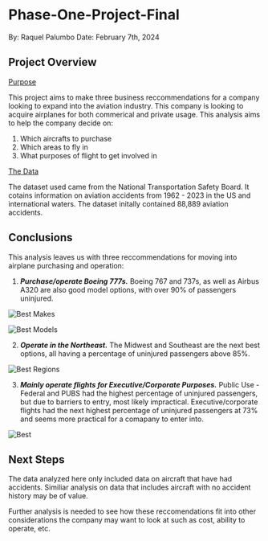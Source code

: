 # Phase-One-Project-Final
By: Raquel Palumbo
Date: February 7th, 2024

## Project Overview
<ins>Purpose</ins>

This project aims to make three business reccommendations for a company looking to expand into the aviation industry. This company is looking to acquire airplanes for both commerical and private usage. This analysis aims to help the company decide on:

1. Which aircrafts to purchase
2. Which areas to fly in
3. What purposes of flight to get involved in 

<ins>The Data</ins>

The dataset used came from the National Transportation Safety Board. It cotains information on aviation accidents from 1962 - 2023 in the US and international waters. 
The dataset initally contained 88,889 aviation accidents.


## Conclusions
This analysis leaves us with three reccommendations for moving into airplane purchasing and operation:

1. ***Purchase/operate Boeing 777s.*** Boeing 767 and 737s, as well as Airbus A320 are also good model options, with over 90% of passengers uninjured.

![Best Makes](Images/Passenger-Outcomes-(%)-vs-Airplane-Makes.png)
   
![Best Models](Images/Passenger-Outcomes-(%)-v-Airplane-Models.png)

2. ***Operate in the Northeast.*** The Midwest and Southeast are the next best options, all having a percentage of uninjured passengers above 85%.

![Best Regions](Images/Passenger-Outcomes-(%)-v-Region.png)

3. ***Mainly operate flights for Executive/Corporate Purposes.*** Public Use - Federal and PUBS had the highest percentage of uninjured passengers, but due to barriers to entry, most likely impractical. Executive/corporate flights had the next highest percentage of uninjured passengers at 73% and seems more practical for a comapany to enter into.

![Best ](Images/Passenger-Outcomes-(%)-v-Flight-Purpose.png)

## Next Steps
The data analyzed here only included data on aircraft that have had accidents. Similiar analysis on data that includes aircraft with no accident history may be of value.

Further analysis is needed to see how these reccomendations fit into other considerations the company may want to look at such as cost, ability to operate, etc.


